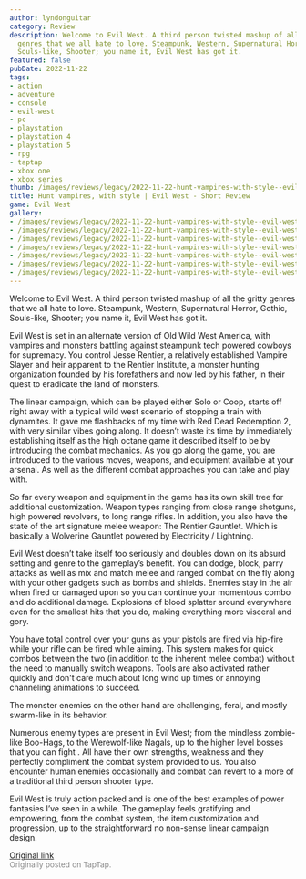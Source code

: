```yaml
---
author: lyndonguitar
category: Review
description: Welcome to Evil West. A third person twisted mashup of all the gritty
  genres that we all hate to love. Steampunk, Western, Supernatural Horror, Gothic,
  Souls-like, Shooter; you name it, Evil West has got it.
featured: false
pubDate: 2022-11-22
tags:
- action
- adventure
- console
- evil-west
- pc
- playstation
- playstation 4
- playstation 5
- rpg
- taptap
- xbox one
- xbox series
thumb: /images/reviews/legacy/2022-11-22-hunt-vampires-with-style--evil-west---short-review-0.avif
title: Hunt vampires, with style | Evil West - Short Review
game: Evil West
gallery:
- /images/reviews/legacy/2022-11-22-hunt-vampires-with-style--evil-west---short-review-0.avif
- /images/reviews/legacy/2022-11-22-hunt-vampires-with-style--evil-west---short-review-1.avif
- /images/reviews/legacy/2022-11-22-hunt-vampires-with-style--evil-west---short-review-2.avif
- /images/reviews/legacy/2022-11-22-hunt-vampires-with-style--evil-west---short-review-3.avif
- /images/reviews/legacy/2022-11-22-hunt-vampires-with-style--evil-west---short-review-4.avif
- /images/reviews/legacy/2022-11-22-hunt-vampires-with-style--evil-west---short-review-5.avif
- /images/reviews/legacy/2022-11-22-hunt-vampires-with-style--evil-west---short-review-6.avif
---
```

Welcome to Evil West. A third person twisted mashup of all the gritty genres that we all hate to love. Steampunk, Western, Supernatural Horror, Gothic, Souls-like, Shooter; you name it, Evil West has got it.

Evil West is set in an alternate version of Old Wild West America, with vampires and monsters battling against steampunk tech powered cowboys for supremacy. You control Jesse Rentier, a relatively established Vampire Slayer and heir apparent to the Rentier Institute, a monster hunting organization founded by his forefathers and now led by his father, in their quest to eradicate the land of monsters.

The linear campaign, which can be played either Solo or Coop, starts off right away with a typical wild west scenario of stopping a train with dynamites. It gave me flashbacks of my time with Red Dead Redemption 2, with very similar vibes going along. It doesn’t waste its time by immediately establishing itself as the high octane game it described itself to be by introducing the combat mechanics. As you go along the game, you are introduced to the various moves, weapons, and equipment available at your arsenal. As well as the different combat approaches you can take and play with.

So far every weapon and equipment in the game has its own skill tree for additional customization. Weapon types ranging from close range shotguns, high powered revolvers, to long range rifles. In addition, you also have the state of the art signature melee weapon: The Rentier Gauntlet. Which is basically a Wolverine Gauntlet powered by Electricity / Lightning.

Evil West doesn’t take itself too seriously and doubles down on its absurd setting and genre to the gameplay’s benefit. You can dodge, block, parry attacks as well as mix and match melee and ranged combat on the fly along with your other gadgets such as bombs and shields. Enemies stay in the air when fired or damaged upon so you can continue your momentous combo and do additional damage. Explosions of blood splatter around everywhere even for the smallest hits that you do, making everything more visceral and gory.

You have total control over your guns as your pistols are fired via hip-fire while your rifle can be fired while aiming. This system makes for quick combos between the two (in addition to the inherent melee combat) without the need to manually switch weapons. Tools are also activated rather quickly and don't care much about long wind up times or annoying channeling animations to succeed.

The monster enemies on the other hand are challenging, feral, and mostly swarm-like in its behavior.

Numerous enemy types are present in Evil West; from the mindless zombie-like Boo-Hags, to the Werewolf-like Nagals, up to the higher level bosses that you can fight . All have their own strengths, weakness and they perfectly compliment the combat system provided to us. You also encounter human enemies occasionally and combat can revert to a more of a traditional third person shooter type.

Evil West is truly action packed and is one of the best examples of power fantasies I’ve seen in a while. The gameplay feels gratifying and empowering, from the combat system, the item customization and progression, up to the straightforward no non-sense linear campaign design.

[Original link](https://www.taptap.io/post/3289541)<br><span style="font-size: 0.95em; color: #888;">Originally posted on TapTap.</span>